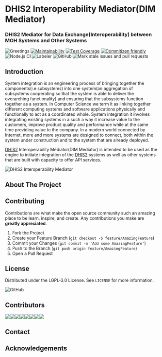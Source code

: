 # DHIS2 Interoperability Mediator(DIM Mediator)

### DHIS2 Mediator for Data Exchange(Interoperability) between MOH Systems and Other Systems

![Greetings](https://github.com/hisptz/dim-mediator/workflows/Greetings/badge.svg)
[![Maintainability](https://api.codeclimate.com/v1/badges/ae4949d7fce1620e6bee/maintainability)](https://codeclimate.com/github/hisptz/dim-mediator/maintainability)
[![Test Coverage](https://api.codeclimate.com/v1/badges/ae4949d7fce1620e6bee/test_coverage)](https://codeclimate.com/github/hisptz/dim-mediator/test_coverage)
[![Commitizen friendly](https://img.shields.io/badge/commitizen-friendly-brightgreen.svg)](http://commitizen.github.io/cz-cli/)
![Node.js CI](https://github.com/hisptz/dim-mediator/workflows/Node.js%20CI/badge.svg)
![Labeler](https://github.com/hisptz/dim-mediator/workflows/Labeler/badge.svg)
![GitHub](https://img.shields.io/github/license/hisptz/dim-mediator?style=plastic)
![Mark stale issues and pull requests](https://github.com/hisptz/dim-mediator/workflows/Mark%20stale%20issues%20and%20pull%20requests/badge.svg)

## Introduction
System integration is an engineering process of bringing together the components(i.e subsystems) into one system(an aggregation of subsystems cooperating so that the system is able to deliver the overarching functionality) and ensuring that the subsystems function together as a system. In Computer Science we term it as linking together different computing systems and software applications physically and functionally to act as a coordinated whole. System integration it involves integrating existing systems in a such a way it increase value to the customers, improve product quality and performance while at the same time providing value to the company. In a modern world connected by Internet, more and more systems are designed to connect, both within the system under construction and to the system that are already deployed.

[DHIS2](https://www.dhis2.org/) Interoperability Mediator(DIM Mediator) is intended to be used as the engine to initiate integration of the [DHIS2](https://www.dhis2.org/) systems as well as other systems that are built with capacity to offer API services.

![DHIS2 Interoperability Mediator](https://lh3.googleusercontent.com/19ozb9AbSDd48cFAc7aut9yq2bKRc95LytORzUfaoWeDYyKrjKZI2Py_CN0UjHI3hX3UQQWmkyyLamrC9wQS4kU4qsbwwNk30_CbHCh2ZogfAxl7H2bvb59361hGAjvHtAp8muVZgG7JtCc7rDW0621LYp1A_sYO1YC6XrgH927XNUkbUzKW9xOSEYigjXMoB8ydMpqI4LQg14CBQB-dAsKrbDAOoI97E67L5mCPsVGXN_RED9MIwI60i_wzFZJ-MvuSzUARa9pZAlLgOMTt_4w6JmKSkKT6CqlUUf64ZnwkW75X11FXGahbfRgmFeFdZJyJmeCHOhAl8O1owKTe0efZNePJVR3aUMm7d_-k_QG9XvKUrDMCC2_neN_-gtrgVsUeDZo4x2_M-14K20t_acCKmVpsby0fRmEtd0CKNl5FHF0lvmtYwY1LG4zwwK760EJxZUIw6-xaRfSroyXUu2AOcJNY2lr9wttPpC4378w1fP97pjvKYKi6__bQ6M9EUFLoAP5mcsfRlX6PWRAKNs8Ilf4bHD3q6ngLLNi-Ak2l9Xw7sG39HIxxbpFGTi9GHzFitYFkww6lRWxZdhvfrF5XcDmlfwXotc6Kzw2qmYBC_d207BY2dOsWC3xgRTjsc3uIqoj6XCVxlYPYXF2olVV1mmJm_6KUarBFaVMsETA2SPViIFI6a4SKVYdGTm9BFYaQ=w1853-h669-ft)

## About The Project

## Contributing

Contributions are what make the open source community such an amazing place to be learn, inspire, and create. Any contributions you make are **greatly appreciated**.

1. Fork the Project
2. Create your Feature Branch (`git checkout -b feature/AmazingFeature`)
3. Commit your Changes (`git commit -m 'Add some AmazingFeature'`)
4. Push to the Branch (`git push origin feature/AmazingFeature`)
5. Open a Pull Request

## License

Distributed under the LGPL-3.0 License. See `LICENSE` for more information.

![GitHub](https://img.shields.io/github/license/hisptz/dim-mediator?style=for-the-badge)


## Contributors

[![](https://sourcerer.io/fame/waltervfaustine/hisptz/dim-mediator/images/0)](https://sourcerer.io/fame/waltervfaustine/hisptz/dim-mediator/links/0)[![](https://sourcerer.io/fame/waltervfaustine/hisptz/dim-mediator/images/1)](https://sourcerer.io/fame/waltervfaustine/hisptz/dim-mediator/links/1)[![](https://sourcerer.io/fame/waltervfaustine/hisptz/dim-mediator/images/2)](https://sourcerer.io/fame/waltervfaustine/hisptz/dim-mediator/links/2)[![](https://sourcerer.io/fame/waltervfaustine/hisptz/dim-mediator/images/3)](https://sourcerer.io/fame/waltervfaustine/hisptz/dim-mediator/links/3)[![](https://sourcerer.io/fame/waltervfaustine/hisptz/dim-mediator/images/4)](https://sourcerer.io/fame/waltervfaustine/hisptz/dim-mediator/links/4)[![](https://sourcerer.io/fame/waltervfaustine/hisptz/dim-mediator/images/5)](https://sourcerer.io/fame/waltervfaustine/hisptz/dim-mediator/links/5)[![](https://sourcerer.io/fame/waltervfaustine/hisptz/dim-mediator/images/6)](https://sourcerer.io/fame/waltervfaustine/hisptz/dim-mediator/links/6)[![](https://sourcerer.io/fame/waltervfaustine/hisptz/dim-mediator/images/7)](https://sourcerer.io/fame/waltervfaustine/hisptz/dim-mediator/links/7)


## Contact

## Acknowledgements
